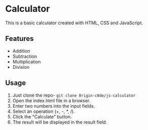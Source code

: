 # Calculator

This is a basic calculator created with HTML, CSS and JavaScript.

## Features

- Addition
- Subtraction
- Multiplication
- Division

## Usage

1. Just clone the repo-
 `` git clone 0rigin-c0de/js-calculator ``
2. Open the index.html file in a browser.
3. Enter two numbers into the input fields.
4. Select an operation (+, -, *, /).
5. Click the "Calculate" button.
6. The result will be displayed in the result field.
